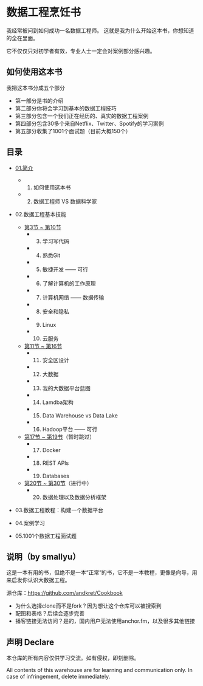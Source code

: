 # 数据工程烹饪书

我经常被问到如何成功一名数据工程师。
这就是我为什么开始这本书，你想知道的全在里面。

它不仅仅只对初学者有效，专业人士一定会对案例部分感兴趣。

## 如何使用这本书

我把这本书分成五个部分
- 第一部分是书的介绍
- 第二部分你将会学习到基本的数据工程技巧
- 第三部分包含一个我们正在经历的、真实的数据工程案例
- 第四部分包含30多个来自Netflix、Twitter、Spotify的学习案例
- 第五部分收集了1001个面试题（目前大概150个）

## 目录

- [01.简介](./01.简介.md)
  - 1. 如何使用这本书
  - 2. 数据工程师 VS 数据科学家
- 02.数据工程基本技能
  - [第3节 ~ 第10节](./02.3_10.md)
    - 3. 学习写代码
    - 4. 熟悉Git
    - 5. 敏捷开发 —— 可行
    - 6. 了解计算机的工作原理
    - 7. 计算机网络 —— 数据传输
    - 8. 安全和隐私
    - 9. Linux
    - 10. 云服务
  - [第11节 ~ 第16节](./02.11_16.md)
    - 11. 安全区设计
    - 12. 大数据
    - 13. 我的大数据平台蓝图
    - 14. Lamdba架构
    - 15. Data Warehouse vs Data Lake
    - 16. Hadoop平台 —— 可行
  - [第17节 ~ 第19节](./02.17_19.md)（暂时跳过）
    - 17. Docker
    - 18. REST APIs
    - 19. Databases
  - [第20节 ~ 第30节](./02.20_30.md)（进行中）
    - 20. 数据处理以及数据分析框架

- 03.数据工程教程：构建一个数据平台
- 04.案例学习
- 05.1001个数据工程面试题

## 说明（by smallyu）

这是一本有用的书，但绝不是一本“正常”的书，它不是一本教程，更像是向导，用来启发你认识大数据工程。

源仓库：https://github.com/andkret/Cookbook

- 为什么选择clone而不是fork？因为想让这个仓库可以被搜索到
- 配图和表格？后续会逐步完善
- 播客链接无法访问？是的，国内用户无法使用anchor.fm，以及很多其他链接

## 声明 Declare

本仓库的所有内容仅供学习交流。如有侵权，即刻删除。

All contents of this warehouse are for learning and communication only. In case of infringement, delete immediately.

